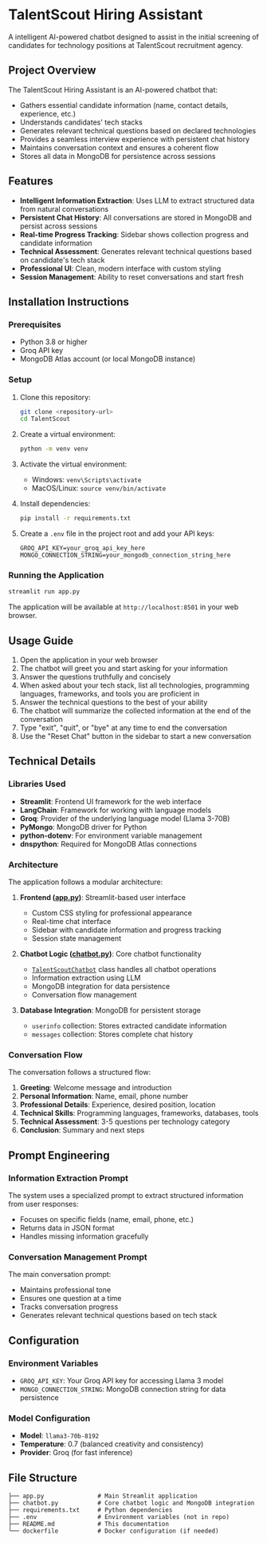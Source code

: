 # TalentScout Hiring Assistant

A intelligent AI-powered chatbot designed to assist in the initial screening of candidates for technology positions at TalentScout recruitment agency.

## Project Overview

The TalentScout Hiring Assistant is an AI-powered chatbot that:

- Gathers essential candidate information (name, contact details, experience, etc.)
- Understands candidates' tech stacks
- Generates relevant technical questions based on declared technologies
- Provides a seamless interview experience with persistent chat history
- Maintains conversation context and ensures a coherent flow
- Stores all data in MongoDB for persistence across sessions

## Features

- **Intelligent Information Extraction**: Uses LLM to extract structured data from natural conversations
- **Persistent Chat History**: All conversations are stored in MongoDB and persist across sessions
- **Real-time Progress Tracking**: Sidebar shows collection progress and candidate information
- **Technical Assessment**: Generates relevant technical questions based on candidate's tech stack
- **Professional UI**: Clean, modern interface with custom styling
- **Session Management**: Ability to reset conversations and start fresh

## Installation Instructions

### Prerequisites

- Python 3.8 or higher
- Groq API key
- MongoDB Atlas account (or local MongoDB instance)

### Setup

1. Clone this repository:
   ```bash
   git clone <repository-url>
   cd TalentScout
   ```

2. Create a virtual environment:
   ```bash
   python -m venv venv
   ```

3. Activate the virtual environment:
   - Windows: `venv\Scripts\activate`
   - MacOS/Linux: `source venv/bin/activate`

4. Install dependencies:
   ```bash
   pip install -r requirements.txt
   ```

5. Create a `.env` file in the project root and add your API keys:
   ```env
   GROQ_API_KEY=your_groq_api_key_here
   MONGO_CONNECTION_STRING=your_mongodb_connection_string_here
   ```

### Running the Application

```bash
streamlit run app.py
```

The application will be available at `http://localhost:8501` in your web browser.

## Usage Guide

1. Open the application in your web browser
2. The chatbot will greet you and start asking for your information
3. Answer the questions truthfully and concisely
4. When asked about your tech stack, list all technologies, programming languages, frameworks, and tools you are proficient in
5. Answer the technical questions to the best of your ability
6. The chatbot will summarize the collected information at the end of the conversation
7. Type "exit", "quit", or "bye" at any time to end the conversation
8. Use the "Reset Chat" button in the sidebar to start a new conversation

## Technical Details

### Libraries Used

- **Streamlit**: Frontend UI framework for the web interface
- **LangChain**: Framework for working with language models
- **Groq**: Provider of the underlying language model (Llama 3-70B)
- **PyMongo**: MongoDB driver for Python
- **python-dotenv**: For environment variable management
- **dnspython**: Required for MongoDB Atlas connections

### Architecture

The application follows a modular architecture:

1. **Frontend ([app.py](app.py))**: Streamlit-based user interface
   - Custom CSS styling for professional appearance
   - Real-time chat interface
   - Sidebar with candidate information and progress tracking
   - Session state management

2. **Chatbot Logic ([chatbot.py](chatbot.py))**: Core chatbot functionality
   - [`TalentScoutChatbot`](chatbot.py) class handles all chatbot operations
   - Information extraction using LLM
   - MongoDB integration for data persistence
   - Conversation flow management

3. **Database Integration**: MongoDB for persistent storage
   - `userinfo` collection: Stores extracted candidate information
   - `messages` collection: Stores complete chat history

### Conversation Flow

The conversation follows a structured flow:
1. **Greeting**: Welcome message and introduction
2. **Personal Information**: Name, email, phone number
3. **Professional Details**: Experience, desired position, location
4. **Technical Skills**: Programming languages, frameworks, databases, tools
5. **Technical Assessment**: 3-5 questions per technology category
6. **Conclusion**: Summary and next steps

## Prompt Engineering

### Information Extraction Prompt
The system uses a specialized prompt to extract structured information from user responses:
- Focuses on specific fields (name, email, phone, etc.)
- Returns data in JSON format
- Handles missing information gracefully

### Conversation Management Prompt
The main conversation prompt:
- Maintains professional tone
- Ensures one question at a time
- Tracks conversation progress
- Generates relevant technical questions based on tech stack

## Configuration

### Environment Variables
- `GROQ_API_KEY`: Your Groq API key for accessing Llama 3 model
- `MONGO_CONNECTION_STRING`: MongoDB connection string for data persistence

### Model Configuration
- **Model**: `llama3-70b-8192`
- **Temperature**: 0.7 (balanced creativity and consistency)
- **Provider**: Groq (for fast inference)

## File Structure

```
├── app.py               # Main Streamlit application
├── chatbot.py           # Core chatbot logic and MongoDB integration
├── requirements.txt     # Python dependencies
├── .env                 # Environment variables (not in repo)
├── README.md            # This documentation
└── dockerfile           # Docker configuration (if needed)
```
